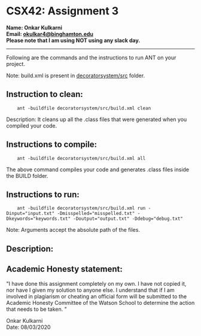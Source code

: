 # CSX42: Assignment 3
**Name: Onkar Kulkarni**</br>
**Email: okulkar4@binghamton.edu**</br>
**Please note that I am using NOT using any slack day.**</br>

-----------------------------------------------------------------------

Following are the commands and the instructions to run ANT on your project.


Note: build.xml is present in [decoratorsystem/src](./decoratorsystem/src/) folder.

## Instruction to clean:

```commandline
    ant -buildfile decoratorsystem/src/build.xml clean
```

Description: It cleans up all the .class files that were generated when you
compiled your code.

## Instructions to compile:

```commandline
    ant -buildfile decoratorsystem/src/build.xml all
```
The above command compiles your code and generates .class files inside the BUILD folder.

## Instructions to run:

```commandline
    ant -buildfile decoratorsystem/src/build.xml run -Dinput="input.txt" -Dmisspelled="misspelled.txt" -Dkeywords="keywords.txt" -Doutput="output.txt" -Ddebug="debug.txt"
```
Note: Arguments accept the absolute path of the files.


## Description:


## Academic Honesty statement:

"I have done this assignment completely on my own. I have not copied
it, nor have I given my solution to anyone else. I understand that if
I am involved in plagiarism or cheating an official form will be
submitted to the Academic Honesty Committee of the Watson School to
determine the action that needs to be taken. "

Onkar Kulkarni</br>
Date: 08/03/2020
